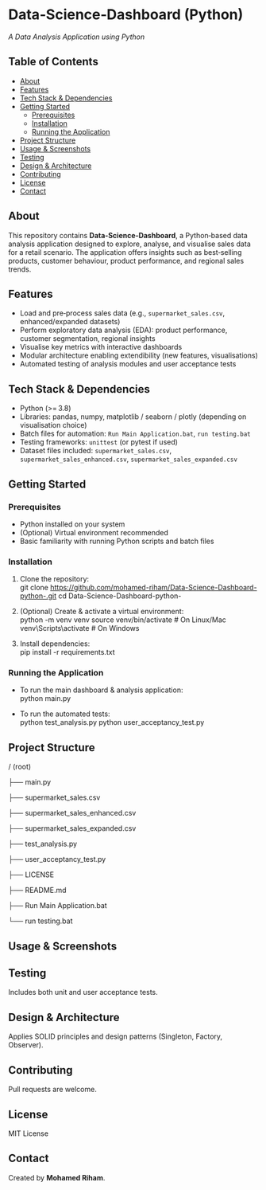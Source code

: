 # Data‑Science‐Dashboard (Python)  
*A Data Analysis Application using Python*

## Table of Contents  
- [About](#about)  
- [Features](#features)  
- [Tech Stack & Dependencies](#tech‑stack‑dependencies)  
- [Getting Started](#getting‑started)  
  - [Prerequisites](#prerequisites)  
  - [Installation](#installation)  
  - [Running the Application](#running‑the‑application)  
- [Project Structure](#project‑structure)  
- [Usage & Screenshots](#usage‑screenshots)  
- [Testing](#testing)  
- [Design & Architecture](#design‑architecture)  
- [Contributing](#contributing)  
- [License](#license)  
- [Contact](#contact)  

## About  
This repository contains **Data‑Science‐Dashboard**, a Python‑based data analysis application designed to explore, analyse, and visualise sales data for a retail scenario. The application offers insights such as best‑selling products, customer behaviour, product performance, and regional sales trends.

## Features  
- Load and pre‑process sales data (e.g., `supermarket_sales.csv`, enhanced/expanded datasets)  
- Perform exploratory data analysis (EDA): product performance, customer segmentation, regional insights  
- Visualise key metrics with interactive dashboards  
- Modular architecture enabling extendibility (new features, visualisations)  
- Automated testing of analysis modules and user acceptance tests  

## Tech Stack & Dependencies  
- Python (>= 3.8)  
- Libraries: pandas, numpy, matplotlib / seaborn / plotly (depending on visualisation choice)  
- Batch files for automation: `Run Main Application.bat`, `run testing.bat`  
- Testing frameworks: `unittest` (or pytest if used)  
- Dataset files included: `supermarket_sales.csv`, `supermarket_sales_enhanced.csv`, `supermarket_sales_expanded.csv`  

## Getting Started  

### Prerequisites  
- Python installed on your system  
- (Optional) Virtual environment recommended  
- Basic familiarity with running Python scripts and batch files  

### Installation  
1. Clone the repository:  
   git clone https://github.com/mohamed-riham/Data-Science-Dashboard-python-.git
   cd Data-Science-Dashboard-python-

2. (Optional) Create & activate a virtual environment:  
   python -m venv venv
   source venv/bin/activate   # On Linux/Mac
   venv\Scripts\activate      # On Windows

3. Install dependencies:  
   pip install -r requirements.txt

### Running the Application  
- To run the main dashboard & analysis application:  
   python main.py

- To run the automated tests:  
   python test_analysis.py
   python user_acceptancy_test.py

## Project Structure  
/ (root)

  ├── main.py

  ├── supermarket_sales.csv

  ├── supermarket_sales_enhanced.csv

  ├── supermarket_sales_expanded.csv

  ├── test_analysis.py

  ├── user_acceptancy_test.py

  ├── LICENSE

  ├── README.md

  ├── Run Main Application.bat

  └── run testing.bat


## Usage & Screenshots  


## Testing  
Includes both unit and user acceptance tests.

## Design & Architecture  
Applies SOLID principles and design patterns (Singleton, Factory, Observer).

## Contributing  
Pull requests are welcome.

## License  
MIT License

## Contact  
Created by **Mohamed Riham**.
